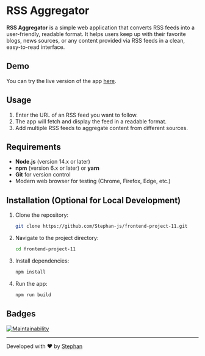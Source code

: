 # RSS Aggregator

**RSS Aggregator** is a simple web application that converts RSS feeds into a user-friendly, readable format. It helps users keep up with their favorite blogs, news sources, or any content provided via RSS feeds in a clean, easy-to-read interface.

## Demo

You can try the live version of the app [here](https://hacer-rss.vercel.app).

## Usage

1. Enter the URL of an RSS feed you want to follow.
2. The app will fetch and display the feed in a readable format.
3. Add multiple RSS feeds to aggregate content from different sources.

## Requirements

- **Node.js** (version 14.x or later)
- **npm** (version 6.x or later) or **yarn**
- **Git** for version control
- Modern web browser for testing (Chrome, Firefox, Edge, etc.)

## Installation (Optional for Local Development)

1. Clone the repository:
    ```bash
    git clone https://github.com/Stephan-js/frontend-project-11.git
    ```
2. Navigate to the project directory:
    ```bash
    cd frontend-project-11
    ```
3. Install dependencies:
    ```bash
    npm install
    ```
4. Run the app:
    ```bash
    npm run build
    ```

## Badges

[![Maintainability](https://api.codeclimate.com/v1/badges/c68d1f9fda767dbf3d35/maintainability)](https://codeclimate.com/github/Stepan19999993/frontend-project-11/maintainability)

---

Developed with ❤️ by [Stephan](https://github.com/Stephan-js)
